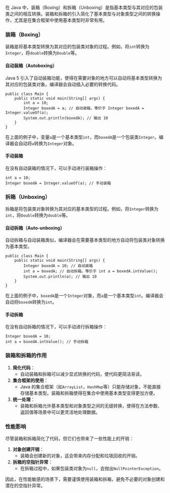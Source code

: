 在 Java 中，装箱（Boxing）和拆箱（Unboxing）是指基本类型与其对应的包装类之间的相互转换。装箱和拆箱的引入简化了基本类型与对象类型之间的转换操作，尤其是在集合框架中使用基本类型时非常有用。
### 装箱（Boxing）
装箱是将基本类型转换为其对应的包装类对象的过程。例如，将`int`转换为`Integer`，将`double`转换为`Double`等。
#### 自动装箱（Autoboxing）
Java 5 引入了自动装箱功能，使得在需要对象的地方可以自动将基本类型转换为其对应的包装类对象。编译器会自动插入必要的转换代码。
```
public class Main {
    public static void main(String[] args) {
        int a = 10;
        Integer boxedA = a; // 自动装箱，等价于 Integer boxedA = Integer.valueOf(a);
        System.out.println(boxedA); // 输出 10
    }
}
```
在上面的例子中，变量`a`是一个基本类型`int`，而`boxedA`是一个包装类`Integer`。编译器会自动将`a`转换为`Integer`对象。
#### 手动装箱
在没有自动装箱的情况下，可以手动进行装箱操作：
```
int a = 10;
Integer boxedA = Integer.valueOf(a); // 手动装箱
```
### 拆箱（Unboxing）
拆箱是将包装类对象转换为其对应的基本类型的过程。例如，将`Integer`转换为`int`，将`Double`转换为`double`等。
#### 自动拆箱（Auto-unboxing）
自动拆箱与自动装箱类似，编译器会在需要基本类型的地方自动将包装类对象转换为基本类型。
```
public class Main {
    public static void main(String[] args) {
        Integer boxedA = 10; // 自动装箱
        int a = boxedA; // 自动拆箱，等价于 int a = boxedA.intValue();
        System.out.println(a); // 输出 10
    }
}
```
在上面的例子中，`boxedA`是一个`Integer`对象，而`a`是一个基本类型`int`。编译器会自动将`boxedA`转换为`int`。
#### 手动拆箱
在没有自动拆箱的情况下，可以手动进行拆箱操作：
```
Integer boxedA = 10;
int a = boxedA.intValue(); // 手动拆箱
```
### 装箱和拆箱的作用

1. **简化代码**：
   - 自动装箱和拆箱可以减少显式转换的代码，使代码更简洁易读。
2. **集合框架的使用**：
   - Java 的集合框架（如`ArrayList`，`HashMap`等）只能存储对象，不能直接存储基本类型。装箱和拆箱使得在集合中使用基本类型变得更加方便。
3. **统一处理**：
   - 装箱和拆箱允许基本类型和对象类型之间的无缝转换，使得在方法参数、返回值等场景中可以更灵活地处理数据。
### 性能影响
尽管装箱和拆箱简化了代码，但它们也带来了一些性能上的开销：

1. **对象创建开销**：
   - 装箱会创建新的对象，这会带来内存分配和垃圾回收的开销。
2. **拆箱的空指针异常**：
   - 在拆箱过程中，如果包装类对象为`null`，会抛出`NullPointerException`。

因此，在性能敏感的场景下，需要谨慎使用装箱和拆箱，避免不必要的对象创建和潜在的空指针异常。
